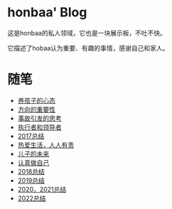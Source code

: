 # honbaa' Blog

这是honbaa的私人领域，它也是一块展示板，不吐不快。

它描述了hobaa认为重要、有趣的事情，感谢自己和家人。


# 随笔

- [养孩子的心态](./essay/养孩子的心态.md)
- [方向的重要性](./essay/方向的重要性.md)
- [事故引发的思考](./essay/事故引发的思考.md)
- [执行者和领导者](./essay/执行者和领导者.md)
- [2017总结](./essay/2017总结.md)
- [热爱生活，人人有责](./essay/热爱生活，人人有责.md)
- [儿子的未来](./essay/儿子的未来.md)
- [认真做自己](./essay/认真做自己.md)
- [2018总结](./essay/2018总结.md)
- [2019总结](./essay/2019总结.md)
- [2020，2021总结](./essay/2020，2021总结.md)
- [2022总结](./essay/2022总结.md)



